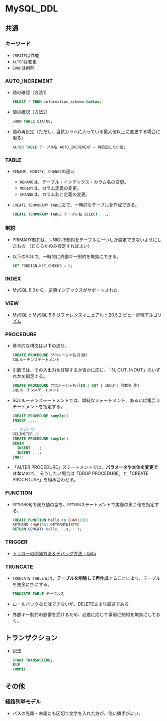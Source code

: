 # MySQL_DDL

## 共通

### キーワード

- `CREATE`は作成
- `ALTER`は変更
- `DROP`は削除

### AUTO_INCREMENT

- 値の確認（方法1）

  ```sql
  SELECT * FROM information_schema.tables;
  ```

- 値の確認（方法2）

  ```sql
  SHOW TABLE STATUS;
  ```

- 値の再設定（ただし、当該カラムに入っている最大値以上に変更する場合に限る）

  ```sql
  ALTER TABLE テーブル名 AUTO_INCREMENT = 再設定したい値;
  ```

### TABLE

- `RENAME, MODIFY, CHANGE`の違い
  - `RENAME`は、テーブル・インデックス・カラム名の変更。
  - `MODIFY`は、カラム定義の変更。
  - `CHANGE`は、カラム名と定義の変更。
- `CREATE TEMPORARY TABLE`文で、一時的なテーブルを作成できる。

  ```sql
  CREATE TEMPORARY TABLE テーブル名 SELECT ...;
  ```

### 制約

- PRIMARY制約は、UNIQUE制約をテーブルに一つしか設定できないようにしたもの
  （どちらかのみ設定すればよい）
- 以下のSQLで、一時的に外部キー制約を無効にできる。

  ```sql
  SET FOREIGN_KEY_CHECKS = 0;
  ```

### INDEX

- MySQL 8.0から、逆順インデックスがサポートされた。

### VIEW

- [MySQL :: MySQL 5.6 リファレンスマニュアル :: 20.5.2 ビュー処理アルゴリズム](https://dev.mysql.com/doc/refman/5.6/ja/view-algorithms.html)

### PROCEDURE

- 基本的な構文は以下の通り。

  ```sql
  CREATE PROCEDURE プロシージャ名(引数)
  SQLルーチンステートメント
  ```

- 引数では、その入出力を許容するか否かに応じ、「IN, OUT, INOUT」のいずれかを指定する。

  ```sql
  CREATE PROCEDURE プロシージャ名([IN | OUT | INOUT] 引数名 型)
  SQLルーチンステートメント
  ```

- SQLルーチンステートメントでは、単純なステートメント、あるいは複合ステートメントを指定する。

  ```sql
  CREATE PROCEDURE sample()
  INSERT ...;

  -- あるいは
  DELIMITER //
  CREATE PROCEDURE sample()
  BEGIN
    INSERT ...;
    INSERT ...;
  END//
  ```

- 「ALTER PROCEDURE」ステートメントでは、**パラメータや本体を変更できない**ので、
  そうしたい場合は「DROP PROCEDURE」と「CREATE PROCEDURE」を組み合わせる。

### FUNCTION

- `RETURNS`句で戻り値の型を、`RETURN`ステートメントで実際の戻り値を指定する。

  ```sql
  CREATE FUNCTION hello (s CHAR(20))
  RETURNS CHAR(50) DETERMINISTIC
  RETURN CONCAT('Hello, ',s,'!');
  ```

### TRIGGER

- [トリガーの開発方法＆デバッグ方法 - Qiita](https://qiita.com/suin/items/269fa582e40f439d012f)

### TRUNCATE

- `TRUNCATE TABLE`文は、**テーブルを削除して再作成**することにより、テーブルを完全に空にする。

  ```sql
  TRUNCATE TABLE テーブル名
  ```

- ロールバックなどはできないが、DELETE文より高速である。

- 外部キー制約の影響を受けるため、必要に応じて事前に制約を無効にしておく。

## トランザクション

- 記法

  ```sql
  START TRANSACTION;
  処理
  COMMIT;
  ```

## その他

### 経路列挙モデル

- パスの先頭・末尾にも区切り文字を入れた方が、使い勝手がよい。
